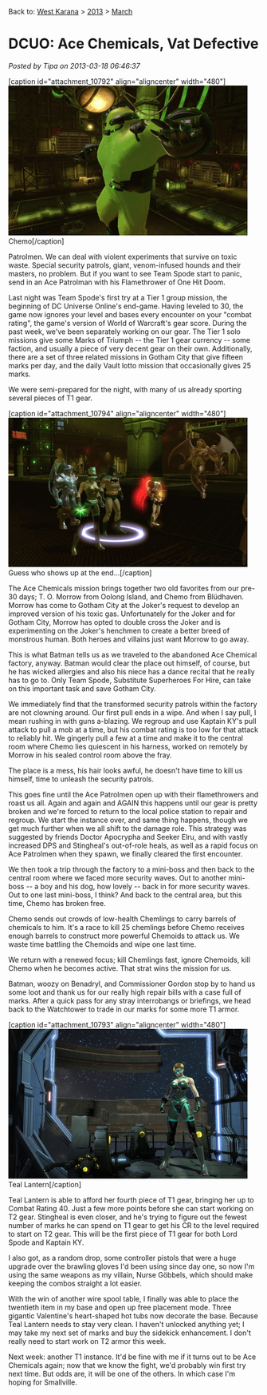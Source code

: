 Back to: [West Karana](/posts/westkarana.md) > [2013](/posts/2013/westkarana.md) > [March](./westkarana.md)
# DCUO: Ace Chemicals, Vat Defective

*Posted by Tipa on 2013-03-18 06:46:37*

[caption id="attachment\_10792" align="aligncenter" width="480"][![Chemo](../../../uploads/2013/03/MLOC103_DESIGNER-PC-17-22.30.410-480x300.jpg)](../../../uploads/2013/03/MLOC103_DESIGNER-PC-17-22.30.410.jpg) Chemo[/caption]

Patrolmen. We can deal with violent experiments that survive on toxic waste. Special security patrols, giant, venom-infused hounds and their masters, no problem. But if you want to see Team Spode start to panic, send in an Ace Patrolman with his Flamethrower of One Hit Doom.

Last night was Team Spode's first try at a Tier 1 group mission, the beginning of DC Universe Online's end-game. Having leveled to 30, the game now ignores your level and bases every encounter on your "combat rating", the game's version of World of Warcraft's gear score. During the past week, we've been separately working on our gear. The Tier 1 solo missions give some Marks of Triumph -- the Tier 1 gear currency -- some faction, and usually a piece of very decent gear on their own. Additionally, there are a set of three related missions in Gotham City that give fifteen marks per day, and the daily Vault lotto mission that occasionally gives 25 marks.

We were semi-prepared for the night, with many of us already sporting several pieces of T1 gear.

[caption id="attachment\_10794" align="aligncenter" width="480"][![Guess who shows up at the end...](../../../uploads/2013/03/MLOC103_DESIGNER-PC-18-00.20.290-480x299.jpg)](../../../uploads/2013/03/MLOC103_DESIGNER-PC-18-00.20.290.jpg) Guess who shows up at the end...[/caption]

The Ace Chemicals mission brings together two old favorites from our pre-30 days; T. O. Morrow from Oolong Island, and Chemo from Blüdhaven. Morrow has come to Gotham City at the Joker's request to develop an improved version of his toxic gas. Unfortunately for the Joker and for Gotham City, Morrow has opted to double cross the Joker and is experimenting on the Joker's henchmen to create a better breed of monstrous human. Both heroes and villains just want Morrow to go away.

This is what Batman tells us as we traveled to the abandoned Ace Chemical factory, anyway. Batman would clear the place out himself, of course, but he has wicked allergies and also his niece has a dance recital that he really has to go to. Only Team Spode, Substitute Superheroes For Hire, can take on this important task and save Gotham City.

We immediately find that the transformed security patrols within the factory are not clowning around. Our first pull ends in a wipe. And when I say pull, I mean rushing in with guns a-blazing. We regroup and use Kaptain KY's pull attack to pull a mob at a time, but his combat rating is too low for that attack to reliably hit. We gingerly pull a few at a time and make it to the central room where Chemo lies quiescent in his harness, worked on remotely by Morrow in his sealed control room above the fray.

The place is a mess, his hair looks awful, he doesn't have time to kill us himself, time to unleash the security patrols.

This goes fine until the Ace Patrolmen open up with their flamethrowers and roast us all. Again and again and AGAIN this happens until our gear is pretty broken and we're forced to return to the local police station to repair and regroup. We start the instance over, and same thing happens, though we get much further when we all shift to the damage role. This strategy was suggested by friends Doctor Apocrypha and Seeker Elru, and with vastly increased DPS and Stingheal's out-of-role heals, as well as a rapid focus on Ace Patrolmen when they spawn, we finally cleared the first encounter.

We then took a trip through the factory to a mini-boss and then back to the central room where we faced more security waves. Out to another mini-boss -- a boy and his dog, how lovely -- back in for more security waves. Out to one last mini-boss, I think? And back to the central area, but this time, Chemo has broken free.

Chemo sends out crowds of low-health Chemlings to carry barrels of chemicals to him. It's a race to kill 25 chemlings before Chemo receives enough barrels to construct more powerful Chemoids to attack us. We waste time battling the Chemoids and wipe one last time.

We return with a renewed focus; kill Chemlings fast, ignore Chemoids, kill Chemo when he becomes active. That strat wins the mission for us.

Batman, woozy on Benadryl, and Commissioner Gordon stop by to hand us some loot and thank us for our really high repair bills with a case full of marks. After a quick pass for any stray interrobangs or briefings, we head back to the Watchtower to trade in our marks for some more T1 armor.

[caption id="attachment\_10793" align="aligncenter" width="480"][![Teal Lantern](../../../uploads/2013/03/CHARSELECT_CREATE-PC-18-00.43.260-480x300.jpg)](../../../uploads/2013/03/CHARSELECT_CREATE-PC-18-00.43.260.jpg) Teal Lantern[/caption]

Teal Lantern is able to afford her fourth piece of T1 gear, bringing her up to Combat Rating 40. Just a few more points before she can start working on T2 gear. Stingheal is even closer, and he's trying to figure out the fewest number of marks he can spend on T1 gear to get his CR to the level required to start on T2 gear. This will be the first piece of T1 gear for both Lord Spode and Kaptain KY.

I also got, as a random drop, some controller pistols that were a huge upgrade over the brawling gloves I'd been using since day one, so now I'm using the same weapons as my villain, Nurse Göbbels, which should make keeping the combos straight a lot easier.

With the win of another wire spool table, I finally was able to place the twentieth item in my base and open up free placement mode. Three gigantic Valentine's heart-shaped hot tubs now decorate the base. Because Teal Lantern needs to stay very clean. I haven't unlocked anything yet; I may take my next set of marks and buy the sidekick enhancement. I don't really need to start work on T2 armor this week.

Next week: another T1 instance. It'd be fine with me if it turns out to be Ace Chemicals again; now that we know the fight, we'd probably win first try next time. But odds are, it will be one of the others. In which case I'm hoping for Smallville.
